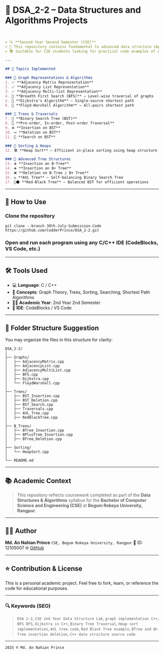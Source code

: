 

# 📘 DSA_2-2 – Data Structures and Algorithms Projects
````markdown


> 🔍 **Second Year Second Semester (CSE)**  
> 🧠 This repository contains fundamental to advanced data structure implementations and algorithms completed as part of my academic curriculum.  
> 📚 Suitable for CSE students looking for practical code examples of core concepts.

---

## 📌 Topics Implemented

### 🔗 Graph Representations & Algorithms
1. ✅ **Adjacency Matrix Representation**  
2. ✅ **Adjacency List Representation**  
3. ✅ **Adjacency Multi-list Representation**  
4. 🔄 **Breadth First Search (BFS)** – Level-wise traversal of graphs  
5. 📍 **Dijkstra's Algorithm** – Single-source shortest path  
6. 🔁 **Floyd-Warshall Algorithm** – All-pairs shortest path  

### 🌳 Trees & Traversals
7. 🌲 **Binary Search Tree (BST)**  
8. 🔄 **Pre-order, In-order, Post-order Traversal**  
9. ➕ **Insertion on BST**  
10. ➖ **Deletion on BST**  
11. 🔎 **Search on BST**

### 🔢 Sorting & Heaps
12. 🛠️ **Heap Sort** – Efficient in-place sorting using heap structure

### 🌿 Advanced Tree Structures
13. ➕ **Insertion on B-Tree**  
14. ➕ **Insertion on B+ Tree**  
15. ❌ **Deletion on B-Tree / B+ Tree**  
16. ⚖️ **AVL Tree** – Self-balancing Binary Search Tree  
17. 🔴⚫ **Red-Black Tree** – Balanced BST for efficient operations  

````
---

## 🧪 How to Use
### Clone the repository
```
git clone --branch 30th-July-Submission-Code https://github.com/CodderPrince/DSA_2-2.git
```
### Open and run each program using any C/C++ IDE (CodeBlocks, VS Code, etc.)
---

## 🛠️ Tools Used

* 💻 **Language**: C / C++
* 🧠 **Concepts**: Graph Theory, Trees, Sorting, Searching, Shortest Path Algorithms
* 🧑‍🏫 **Academic Year**: 2nd Year 2nd Semester
* 🧰 **IDE**: CodeBlocks / VS Code

---

## 📂 Folder Structure Suggestion

You may organize the files in this structure for clarity:

```
DSA_2-2/
│
├── Graphs/
│   ├── AdjacencyMatrix.cpp
│   ├── AdjacencyList.cpp
│   ├── AdjacencyMultiList.cpp
│   ├── BFS.cpp
│   ├── Dijkstra.cpp
│   └── FloydWarshall.cpp
│
├── Trees/
│   ├── BST_Insertion.cpp
│   ├── BST_Deletion.cpp
│   ├── BST_Search.cpp
│   ├── Traversals.cpp
│   ├── AVL_Tree.cpp
│   ├── RedBlackTree.cpp
│
├── B_Trees/
│   ├── BTree_Insertion.cpp
│   ├── BPlusTree_Insertion.cpp
│   ├── BTree_Deletion.cpp
│
├── Sorting/
│   └── HeapSort.cpp
│
└── README.md
```

---

## 📚 Academic Context

> This repository reflects coursework completed as part of the **Data Structures & Algorithms** syllabus for the **Bachelor of Computer Science and Engineering (CSE)** at **Begum Rokeya University, Rangpur**.

---

## 👨‍💻 Author

**Md. An Nahian Prince**
`CSE, Begum Rokeya University, Rangpur`
📌 ID: 12105007
🌐 [GitHub](https://github.com/CodderPrince)

---

## ⭐ Contribution & License

This is a personal academic project. Feel free to fork, learn, or reference the code for educational purposes.

---

### 🔍 Keywords (SEO)

> `DSA 2-2`, `CSE 2nd Year Data Structure Lab`, `graph implementation C++`,
> `BFS DFS`, `Dijkstra in C++`, `Binary Tree Traversal`,
> `Heap sort implementation`, `AVL tree code`, `Red Black Tree example`,
> `BTree and B+ Tree insertion deletion`, `C++ data structure source code`
---

```
2025 ©️ Md. An Nahian Prince
```
